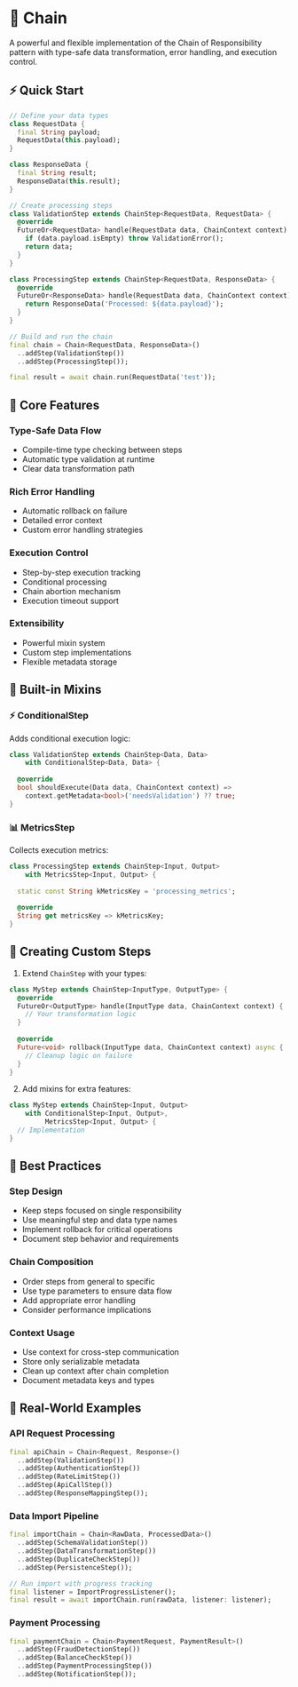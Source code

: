 # 🔗 Chain

A powerful and flexible implementation of the Chain of Responsibility pattern with type-safe data transformation, error handling, and execution control.

## ⚡️ Quick Start

```dart
// Define your data types
class RequestData {
  final String payload;
  RequestData(this.payload);
}

class ResponseData {
  final String result;
  ResponseData(this.result);
}

// Create processing steps
class ValidationStep extends ChainStep<RequestData, RequestData> {
  @override
  FutureOr<RequestData> handle(RequestData data, ChainContext context) {
    if (data.payload.isEmpty) throw ValidationError();
    return data;
  }
}

class ProcessingStep extends ChainStep<RequestData, ResponseData> {
  @override
  FutureOr<ResponseData> handle(RequestData data, ChainContext context) {
    return ResponseData('Processed: ${data.payload}');
  }
}

// Build and run the chain
final chain = Chain<RequestData, ResponseData>()
  ..addStep(ValidationStep())
  ..addStep(ProcessingStep());

final result = await chain.run(RequestData('test'));
```

## 🎯 Core Features

### Type-Safe Data Flow
- Compile-time type checking between steps
- Automatic type validation at runtime
- Clear data transformation path

### Rich Error Handling
- Automatic rollback on failure
- Detailed error context
- Custom error handling strategies

### Execution Control
- Step-by-step execution tracking
- Conditional processing
- Chain abortion mechanism
- Execution timeout support

### Extensibility
- Powerful mixin system
- Custom step implementations
- Flexible metadata storage

## 🧩 Built-in Mixins

### ⚡️ ConditionalStep
Adds conditional execution logic:
```dart
class ValidationStep extends ChainStep<Data, Data> 
    with ConditionalStep<Data, Data> {
  
  @override
  bool shouldExecute(Data data, ChainContext context) =>
    context.getMetadata<bool>('needsValidation') ?? true;
}
```

### 📊 MetricsStep
Collects execution metrics:
```dart
class ProcessingStep extends ChainStep<Input, Output> 
    with MetricsStep<Input, Output> {
  
  static const String kMetricsKey = 'processing_metrics';
  
  @override
  String get metricsKey => kMetricsKey;
}
```

## 🎨 Creating Custom Steps

1. Extend `ChainStep` with your types:
```dart
class MyStep extends ChainStep<InputType, OutputType> {
  @override
  FutureOr<OutputType> handle(InputType data, ChainContext context) {
    // Your transformation logic
  }
  
  @override
  Future<void> rollback(InputType data, ChainContext context) async {
    // Cleanup logic on failure
  }
}
```

2. Add mixins for extra features:
```dart
class MyStep extends ChainStep<Input, Output> 
    with ConditionalStep<Input, Output>,
         MetricsStep<Input, Output> {
  // Implementation
}
```

## 🚀 Best Practices

### Step Design
- Keep steps focused on single responsibility
- Use meaningful step and data type names
- Implement rollback for critical operations
- Document step behavior and requirements

### Chain Composition
- Order steps from general to specific
- Use type parameters to ensure data flow
- Add appropriate error handling
- Consider performance implications

### Context Usage
- Use context for cross-step communication
- Store only serializable metadata
- Clean up context after chain completion
- Document metadata keys and types

## 🎯 Real-World Examples

### API Request Processing
```dart
final apiChain = Chain<Request, Response>()
  ..addStep(ValidationStep())
  ..addStep(AuthenticationStep())
  ..addStep(RateLimitStep())
  ..addStep(ApiCallStep())
  ..addStep(ResponseMappingStep());
```

### Data Import Pipeline
```dart
final importChain = Chain<RawData, ProcessedData>()
  ..addStep(SchemaValidationStep())
  ..addStep(DataTransformationStep())
  ..addStep(DuplicateCheckStep())
  ..addStep(PersistenceStep());

// Run import with progress tracking
final listener = ImportProgressListener();
final result = await importChain.run(rawData, listener: listener);
```

### Payment Processing
```dart
final paymentChain = Chain<PaymentRequest, PaymentResult>()
  ..addStep(FraudDetectionStep())
  ..addStep(BalanceCheckStep())
  ..addStep(PaymentProcessingStep())
  ..addStep(NotificationStep());
```
